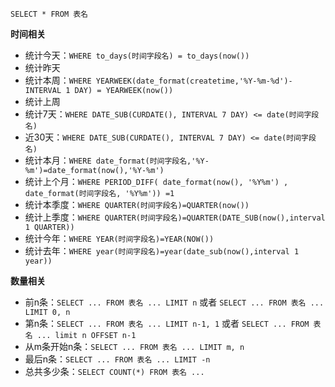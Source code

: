 `SELECT * FROM 表名`

**时间相关**
* 统计今天：`WHERE to_days(时间字段名) = to_days(now())`
* 统计昨天
* 统计本周：`WHERE YEARWEEK(date_format(createtime,'%Y-%m-%d')- INTERVAL 1 DAY) = YEARWEEK(now())`
* 统计上周
* 统计7天：`WHERE DATE_SUB(CURDATE(), INTERVAL 7 DAY) <= date(时间字段名)`
* 近30天：`WHERE DATE_SUB(CURDATE(), INTERVAL 7 DAY) <= date(时间字段名)`
* 统计本月：`WHERE date_format(时间字段名,'%Y-%m')=date_format(now(),'%Y-%m')`
* 统计上个月：`WHERE PERIOD_DIFF( date_format(now(), '%Y%m') , date_format(时间字段名, '%Y%m')) =1`
* 统计本季度：`WHERE QUARTER(时间字段名)=QUARTER(now())`
* 统计上季度：`WHERE QUARTER(时间字段名)=QUARTER(DATE_SUB(now(),interval 1 QUARTER))`
* 统计今年：`WHERE YEAR(时间字段名)=YEAR(NOW())`
* 统计去年：`WHERE year(时间字段名)=year(date_sub(now(),interval 1 year))`

**数量相关**
* 前n条：`SELECT ... FROM 表名 ... LIMIT n` 或者 `SELECT ... FROM 表名 ... LIMIT 0, n`
* 第n条：`SELECT ... FROM 表名 ... LIMIT n-1, 1` 或者 `SELECT ... FROM 表名 ... limit n OFFSET n-1`
* 从m条开始n条：`SELECT ... FROM 表名 ... LIMIT m, n`
* 最后n条：`SELECT ... FROM 表名 ... LIMIT -n`
* 总共多少条：`SELECT COUNT(*) FROM 表名 ...`